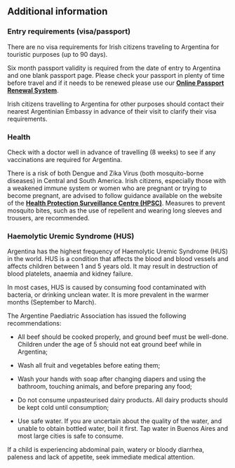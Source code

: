 ## Additional information

### **Entry requirements (visa/passport)**

There are no visa requirements for Irish citizens traveling to Argentina for touristic purposes (up to 90 days).

Six month passport validity is required from the date of entry to Argentina and one blank passport page. Please check your passport in plenty of time before travel and if it needs to be renewed please use our [**Online Passport Renewal System**](https://www.ireland.ie/en/dfa/passports/passport-online/).

Irish citizens travelling to Argentina for other purposes should contact their nearest Argentinian Embassy in advance of their visit to clarify their visa requirements.

### **Health**

Check with a doctor well in advance of travelling (8 weeks) to see if any vaccinations are required for Argentina.

There is a risk of both Dengue and Zika Virus (both mosquito-borne diseases) in Central and South America. Irish citizens, especially those with a weakened immune system or women who are pregnant or trying to become pregnant, are advised to follow guidance available on the website of the [**Health Protection Surveillance Centre (HPSC)**](https://www.hpsc.ie/a-z/vectorborne/zika/). Measures to prevent mosquito bites, such as the use of repellent and wearing long sleeves and trousers, are recommended.

### **Haemolytic Uremic Syndrome (HUS)**

Argentina has the highest frequency of Haemolytic Uremic Syndrome (HUS) in the world. HUS is a condition that affects the blood and blood vessels and affects children between 1 and 5 years old. It may result in destruction of blood platelets, anaemia and kidney failure.

In most cases, HUS is caused by consuming food contaminated with bacteria, or drinking unclean water. It is more prevalent in the warmer months (September to March).

The Argentine Paediatric Association has issued the following recommendations:

- All beef should be cooked properly, and ground beef must be well-done. Children under the age of 5 should not eat ground beef while in Argentina;

- Wash all fruit and vegetables before eating them;

- Wash your hands with soap after changing diapers and using the bathroom, touching animals, and before preparing any food;

- Do not consume unpasteurised dairy products. All dairy products should be kept cold until consumption;

- Use safe water. If you are uncertain about the quality of the water, and unable to obtain bottled water, boil it first. Tap water in Buenos Aires and most large cities is safe to consume.

If a child is experiencing abdominal pain, watery or bloody diarrhea, paleness and lack of appetite, seek immediate medical attention.